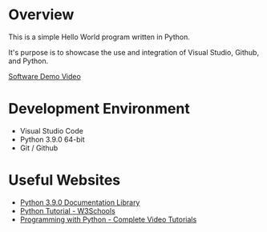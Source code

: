 # Overview

This is a simple Hello World program written in Python.

It's purpose is to showcase the use and integration of Visual Studio, Github, and Python.

[Software Demo Video](https://youtu.be/ldFYZ613o3Q)

# Development Environment

* Visual Studio Code
* Python 3.9.0 64-bit
* Git / Github

# Useful Websites

* [Python 3.9.0 Documentation Library](https://docs.python.org/3/library/)
* [Python Tutorial - W3Schools](https://www.w3schools.com/python/)
* [Programming with Python - Complete Video Tutorials](https://www.youtube.com/watch?v=jFCNu1-Xdsw&list=PLlrxD0HtieHhS8VzuMCfQD4uJ9yne1mE6&index=1)
